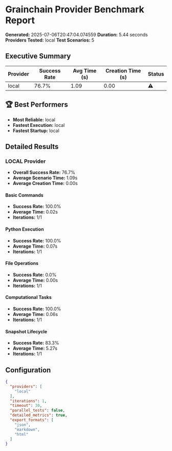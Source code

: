 # Grainchain Provider Benchmark Report

**Generated:** 2025-07-06T20:47:04.074559
**Duration:** 5.44 seconds
**Providers Tested:** local
**Test Scenarios:** 5

## Executive Summary

| Provider | Success Rate | Avg Time (s) | Creation Time (s) | Status |
|----------|--------------|--------------|-------------------|--------|
| local | 76.7% | 1.09 | 0.00 | ⚠️ |

## 🏆 Best Performers

- **Most Reliable:** local
- **Fastest Execution:** local
- **Fastest Startup:** local

## Detailed Results

### LOCAL Provider

- **Overall Success Rate:** 76.7%
- **Average Scenario Time:** 1.09s
- **Average Creation Time:** 0.00s

#### Basic Commands
- **Success Rate:** 100.0%
- **Average Time:** 0.02s
- **Iterations:** 1/1

#### Python Execution
- **Success Rate:** 100.0%
- **Average Time:** 0.07s
- **Iterations:** 1/1

#### File Operations
- **Success Rate:** 0.0%
- **Average Time:** 0.00s
- **Iterations:** 1/1

#### Computational Tasks
- **Success Rate:** 100.0%
- **Average Time:** 0.06s
- **Iterations:** 1/1

#### Snapshot Lifecycle
- **Success Rate:** 83.3%
- **Average Time:** 5.27s
- **Iterations:** 1/1

## Configuration

```json
{
  "providers": [
    "local"
  ],
  "iterations": 1,
  "timeout": 30,
  "parallel_tests": false,
  "detailed_metrics": true,
  "export_formats": [
    "json",
    "markdown",
    "html"
  ]
}
```
